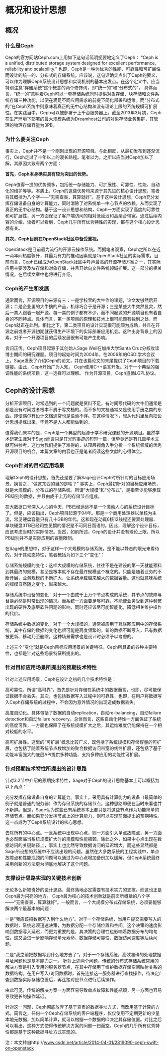 # 概况和设计思想
## 概况
### 什么是Ceph
Ceph的官方网站Ceph.com上用如下这句话简明扼要地定义了Ceph：
“Ceph is a unified, distributed storage system designed for excellent performance, reliability and scalability.”
也即，Ceph是一种为优秀的性能、可靠性和可扩展性而设计的统一的、分布式的存储系统。应该说，这句话确实点出了Ceph的要义，可以作为理解Ceph系统设计思想和实现机制的基本出发点。在这个定义中，应当特别注意“存储系统”这个概念的两个修饰词，即“统一的”和“分布式的”。
具体而言，“统一的”意味着Ceph可以一套存储系统同时提供对象存储、块存储和文件系统存储三种功能，以便在满足不同应用需求的前提下简化部署和运维。而“分布式的”在Ceph系统中则意味着真正的无中心结构和没有理论上限的系统规模可扩展性。在实践当中，Ceph可以被部署于上千台服务器上。截至2013年3月初，Ceph在生产环境下部署的最大规模系统为Dreamhost公司的对象存储业务集群，其管理的物理存储容量为3PB。
### 为什么要关注Ceph
事实上，Ceph并不是一个刚刚出现的开源项目。与此相反，从最初发布到逐渐流行，Ceph走过了十年以上的漫长路程。笔者以为，之所以应当对Ceph加以了解，其原因大致有两个方面：

**首先，Ceph本身确实具有较为突出的优势。**

Ceph值得一提的优势颇多，包括统一存储能力、可扩展性、可靠性、性能、自动化的维护等等。本质上，Ceph的这些优势均来源于其先进的核心设计思想，笔者将其概括为八个字——“无需查表，算算就好”。基于这种设计思想，Ceph充分发挥存储设备自身的计算能力，同时消除了对系统单一中心节点的依赖，从而实现了真正的无中心结构。基于这一设计思想和结构，Ceph一方面实现了高度的可靠性和可扩展性，另一方面保证了客户端访问的相对低延迟和高聚合带宽。通过后续内容的介绍，读者可以看到，Ceph几乎所有优秀特性的实现，都与这个核心设计思想有关。

**其次，Ceph目前在OpenStack社区中备受重视。**

OpenStack是目前最为流行的开源云操作系统。而据笔者观察，Ceph之所以在近一两年间热度骤升，其最为有力的推动因素就是OpenStack社区的实际需求。目前而言，Ceph已经成为OpenStack社区中呼声最高的开源存储方案之一，其实际应用主要涉及块存储和对象存储，并且开始向文件系统领域扩展。这一部分的相关情况，在后续文章中也将进行介绍。

### Ceph的产生和发展
通常而言，开源项目的来源有三：一是学校里的大牛作的课题，论文发够然后开源；二是企业里的大牛搞的产品，机缘巧合于是开源；三是某些大牛突然显灵，然后一票人跟着一起开源。每一类的例子都有不少，而不同起源的开源项目也有着自身的不同特点。具体而言，第一类项目的原理和技术上很可能颇有独到之处，而Ceph就正在此列。相比之下，第二类项目的设计实现很可能颇为成熟，并且在开源之前或者开源初期就获得生产环境下的实际部署应用机会。这种出身背景上的因素，对于一个开源项目的后续发展很有可能产生影响。

言归正传。Ceph项目起源于其创始人Sage Weil在加州大学Santa Cruz分校攻读博士期间的研究课题。项目的起始时间为2004年。在2006年的OSDI学术会议上，Sage发表了介绍Ceph的论文，并在该篇论文的末尾提供了Ceph项目的下载链接。由此，Ceph开始广为人知。
Ceph使用C++语言开发。对于一个典型的强调性能的系统项目，这一选择可以理解。
作为开源项目，Ceph遵循LGPL协议。

## Ceph的设计思想
分析开源项目，时常遇到的一个问题就是资料不足。有时间写代码的大牛们通常是都是没有时间或者根本不屑于写文档的。而不多的文档通常又是使用手册之类的东西。即便偶尔有设计文档通常也是语焉不详。在这种情况下，想从代码里反向把设计思想提炼出来，毕竟不是人人都能做到的。

值得我们庆幸的是，Ceph是一个典型的起源于学术研究课题的开源项目。虽然学术研究生涯对于Sage而言只是其光辉事迹的短短一篇，但毕竟还是有几篇学术文献可供参考。这也为我们提供了难得的，从顶层视角入手分析一个系统领域的优秀开源项目的机会。本篇文章的内容也正是笔者阅读这些文献的心得体会。

### Ceph针对的目标应用场景
理解Ceph的设计思想，首先还是要了解Sage设计Ceph时所针对的目标应用场景，换言之，“做这东西的目的是啥？”
事实上，Ceph最初针对的目标应用场景，就是大规模的、分布式的存储系统。所谓“大规模”和“分布式”，是指至少能够承载PB级别的数据，并且由成千上万的存储节点组成。

在大数据口号深入人心的今天，PB已经远远不是一个激动人心的系统设计目标了。但是，应该指出，Ceph项目起源于04年。那是一个商用处理器以单核为主流，常见硬盘容量只有几十GB的年代。这和现在动辄6核12线程还要双处理器、单块硬盘3TB已经司空见惯的情况是不可同日而语的。因此，理解这个设计目标，应该考虑当时的实际情况。当然，如前所述，Ceph的设计并没有理论上限，所以PB级别并不是实际应用的容量限制。

在Sage的思想中，对于这样一个大规模的存储系统，是不能以静态的眼光来看待的。对于其动态特性，笔者概括为如下三个“变化”：

存储系统规模的变化：这样大规模的存储系统，往往不是在建设的第一天就能预料到其最终的规模，甚至是根本就不存在最终规模这个概念的。只能是随着业务的不断开展，业务规模的不断扩大，让系统承载越来越大的数据容量。这也就意味系统的规模自然随之变化，越来越大。

存储系统中设备的变化：对于一个由成千上万个节点构成的系统，其节点的故障与替换必然是时常出现的情况。而系统一方面要足够可靠，不能使业务受到这种频繁出现的硬件及底层软件问题的影响，同时还应该尽可能智能化，降低相关维护操作的代价。

存储系统中数据的变化：对于一个大规模的，通常被应用于互联网应用中的存储系统，其中存储的数据的变化也很可能是高度频繁的。新的数据不断写入，已有数据被更新、移动乃至删除。这种场景需求也是设计时必须予以考虑的。

上述三个“变化”就是Ceph目标应用场景的关键特征。Ceph所具备的各种主要特性，也都是针对这些场景特征所提出的。

### 针对目标应用场景所提出的预期技术特性
针对上述应用场景，Ceph在设计之初的几个技术特性是：

高可靠性。所谓“高可靠”，首先是针对存储在系统中的数据而言，也即，尽可能保证数据不会丢失。其次，也包括数据写入过程中的可靠性，也即，在用户将数据写入Ceph存储系统的过程中，不会因为意外情况的出现造成数据丢失。

高度自动化。具体包括了数据的自动replication，自动re-balancing，自动failure detection和自动failure recovery。总体而言，这些自动化特性一方面保证了系统的高度可靠，一方面也保障了在系统规模扩大之后，其运维难度仍能保持在一个相对较低的水平。

高可扩展性。这里的“可扩展”概念比较广义，既包括了系统规模和存储容量的可扩展，也包括了随着系统节点数增加的聚合数据访问带宽的线性扩展，还包括了基于功能丰富强大的底层API提供多种功能、支持多种应用的功能性可扩展。

### 针对预期技术特性所提出的设计思路
针对3.2节中介绍的预期技术特性，Sage对于Ceph的设计思路基本上可以概括为以下两点：

充分发挥存储设备自身的计算能力。事实上，采用具有计算能力的设备（最简单的例子就是普通的服务器）作为存储系统的存储节点，这种思路即便在当时来看也并不新鲜。但是，Sage认为这些已有系统基本上都只是将这些节点作为功能简单的存储节点。而如果充分发挥节点上的计算能力，则可以实现前面提出的预期特性。这一点成为了Ceph系统设计的核心思想。

去除所有的中心点。一旦系统中出现中心点，则一方面引入单点故障点，另一方面也必然面临当系统规模扩大时的规模和性能瓶颈。除此之外，如果中心点出现在数据访问的关键路径上，事实上也比然导致数据访问的延迟增大。而这些显然都是Sage所设想的系统中不应该出现的问题。虽然在大多数系统的工程实践中，单点故障点和性能瓶颈的问题可以通过为中心点增加备份加以缓解，但Ceph系统最终采用创新的方法更为彻底地解决了这个问题。

### 支撑设计思路实现的关键技术创新
无论多么新颖奇妙的设计思路，最终落地必定需要有技术实力的支撑。而这也正是Ceph最为闪亮的地方。
Ceph最为核心的技术创新就是前面所概括的八个字——“无需查表，算算就好”。一般而言，一个大规模分布式存储系统，必须要能够解决两个最基本的问题：

一是“我应该把数据写入到什么地方”。对于一个存储系统，当用户提交需要写入的数据时，系统必须迅速决策，为数据分配一个存储位置和空间。这个决策的速度影响到数据写入延迟，而更为重要的是，其决策的合理性也影响着数据分布的均匀性。这又会进一步影响存储单元寿命、数据存储可靠性、数据访问速度等后续问题。

二是“我之前把数据写到什么地方去了”。对于一个存储系统，高效准确的处理数据寻址问题也是基本能力之一。
针对上述两个问题，传统的分布式存储系统常用的解决方案是引入专用的服务器节点，在其中存储用于维护数据存储空间映射关系的数据结构。在用户写入/访问数据时，首先连接这一服务器进行查找操作，待决定/查到数据实际存储位置后，再连接对应节点进行后续操作。

由此可见，传统的解决方案一方面容易导致单点故障和性能瓶颈，另一方面也容易导致更长的操作延迟。

针对这一问题，Ceph彻底放弃了基于查表的数据寻址方式，而改用基于计算的方式。简言之，任何一个Ceph存储系统的客户端程序，仅仅使用不定期更新的少量本地元数据，加以简单计算，就可以根据一个数据的ID决定其存储位置。对比之后可以看出，这种方式使得传统解决方案的问题一扫而空。Ceph的几乎所有优秀特性都是基于这种数据寻址方式实现的。

注：本文转自http://www.csdn.net/article/2014-04-01/2819090-ceph-swift-on-openstack